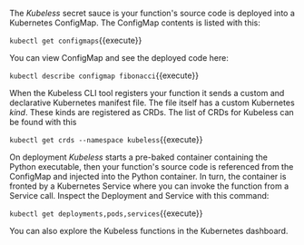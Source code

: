 The _Kubeless_ secret sauce is your function's source code is deployed into a Kubernetes ConfigMap. The ConfigMap contents is listed with this:

`kubectl get configmaps`{{execute}}

You can view ConfigMap and see the deployed code here:

`kubectl describe configmap fibonacci`{{execute}}

When the Kubeless CLI tool registers your function it sends a custom and declarative Kubernetes manifest file. The file itself has a custom Kubernetes _kind_. These kinds are registered as CRDs. The list of CRDs for Kubeless can be found with this

`kubectl get crds --namespace kubeless`{{execute}}

On deployment _Kubeless_ starts a pre-baked container containing the Python executable, then your function's source code is referenced from the ConfigMap and injected into the Python container. In turn, the container is fronted by a Kubernetes Service where you can invoke the function from a Service call. Inspect the Deployment and Service with this command:

`kubectl get deployments,pods,services`{{execute}}

You can also explore the Kubeless functions in the Kubernetes dashboard.
